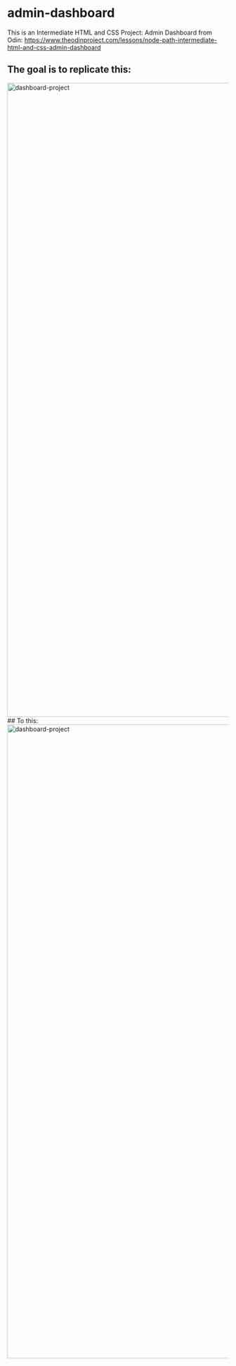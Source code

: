 # admin-dashboard

This is an Intermediate HTML and CSS Project: Admin Dashboard from Odin: https://www.theodinproject.com/lessons/node-path-intermediate-html-and-css-admin-dashboard

## The goal is to replicate this:
<img width="1440" alt="dashboard-project" src="https://user-images.githubusercontent.com/28299044/196150867-b44dd1eb-8edc-45e1-b935-8387e755a034.png">
## To this: 
<img width="1440" alt="dashboard-project" src="https://user-images.githubusercontent.com/28299044/196497393-a83712dd-49ab-4d8e-8453-1c7eafef1b32.png">


